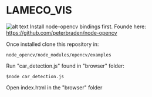 # LAMECO_VIS


![alt text](http://i.imgur.com/bPtBv7N.png)
Install node-opencv bindings first. Founde here: https://github.com/peterbraden/node-opencv

Once installed clone this repository in: 

<code>node_opencv/node_modules/opencv/examples</code>


Run "car_detection.js" found in "browser" folder:

<code>$node car_detection.js</code>


Open index.html in the "browser" folder

